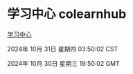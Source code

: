 # 学习中心 colearnhub
[学习中心](http://219.139.197.74:56308/colearnhub/)

2024年 10月 31日 星期四 03:50:02 CST

2024年 10月 30日 星期三 19:50:02 GMT
